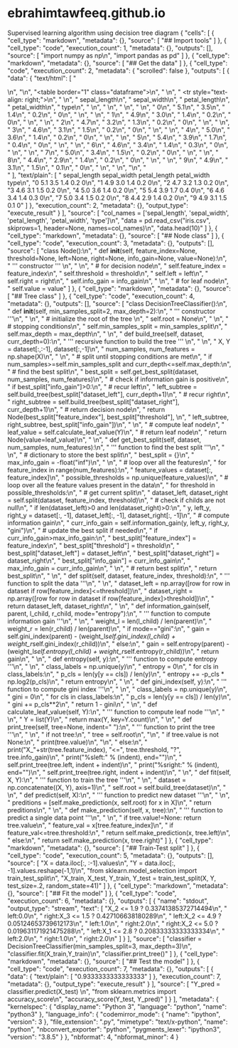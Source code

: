 # ebrahimtawfeeq.github.io
Supervised learning algorithm using decision tree diagram
{
 "cells": [
  {
   "cell_type": "markdown",
   "metadata": {},
   "source": [
    "## Import tools"
   ]
  },
  {
   "cell_type": "code",
   "execution_count": 1,
   "metadata": {},
   "outputs": [],
   "source": [
    "import numpy as np\n",
    "import pandas as pd"
   ]
  },
  {
   "cell_type": "markdown",
   "metadata": {},
   "source": [
    "## Get the data"
   ]
  },
  {
   "cell_type": "code",
   "execution_count": 2,
   "metadata": {
    "scrolled": false
   },
   "outputs": [
    {
     "data": {
      "text/html": [
       "<div>\n",
       "<style scoped>\n",
       "    .dataframe tbody tr th:only-of-type {\n",
       "        vertical-align: middle;\n",
       "    }\n",
       "\n",
       "    .dataframe tbody tr th {\n",
       "        vertical-align: top;\n",
       "    }\n",
       "\n",
       "    .dataframe thead th {\n",
       "        text-align: right;\n",
       "    }\n",
       "</style>\n",
       "<table border=\"1\" class=\"dataframe\">\n",
       "  <thead>\n",
       "    <tr style=\"text-align: right;\">\n",
       "      <th></th>\n",
       "      <th>sepal_length</th>\n",
       "      <th>sepal_width</th>\n",
       "      <th>petal_length</th>\n",
       "      <th>petal_width</th>\n",
       "      <th>type</th>\n",
       "    </tr>\n",
       "  </thead>\n",
       "  <tbody>\n",
       "    <tr>\n",
       "      <th>0</th>\n",
       "      <td>5.1</td>\n",
       "      <td>3.5</td>\n",
       "      <td>1.4</td>\n",
       "      <td>0.2</td>\n",
       "      <td>0</td>\n",
       "    </tr>\n",
       "    <tr>\n",
       "      <th>1</th>\n",
       "      <td>4.9</td>\n",
       "      <td>3.0</td>\n",
       "      <td>1.4</td>\n",
       "      <td>0.2</td>\n",
       "      <td>0</td>\n",
       "    </tr>\n",
       "    <tr>\n",
       "      <th>2</th>\n",
       "      <td>4.7</td>\n",
       "      <td>3.2</td>\n",
       "      <td>1.3</td>\n",
       "      <td>0.2</td>\n",
       "      <td>0</td>\n",
       "    </tr>\n",
       "    <tr>\n",
       "      <th>3</th>\n",
       "      <td>4.6</td>\n",
       "      <td>3.1</td>\n",
       "      <td>1.5</td>\n",
       "      <td>0.2</td>\n",
       "      <td>0</td>\n",
       "    </tr>\n",
       "    <tr>\n",
       "      <th>4</th>\n",
       "      <td>5.0</td>\n",
       "      <td>3.6</td>\n",
       "      <td>1.4</td>\n",
       "      <td>0.2</td>\n",
       "      <td>0</td>\n",
       "    </tr>\n",
       "    <tr>\n",
       "      <th>5</th>\n",
       "      <td>5.4</td>\n",
       "      <td>3.9</td>\n",
       "      <td>1.7</td>\n",
       "      <td>0.4</td>\n",
       "      <td>0</td>\n",
       "    </tr>\n",
       "    <tr>\n",
       "      <th>6</th>\n",
       "      <td>4.6</td>\n",
       "      <td>3.4</td>\n",
       "      <td>1.4</td>\n",
       "      <td>0.3</td>\n",
       "      <td>0</td>\n",
       "    </tr>\n",
       "    <tr>\n",
       "      <th>7</th>\n",
       "      <td>5.0</td>\n",
       "      <td>3.4</td>\n",
       "      <td>1.5</td>\n",
       "      <td>0.2</td>\n",
       "      <td>0</td>\n",
       "    </tr>\n",
       "    <tr>\n",
       "      <th>8</th>\n",
       "      <td>4.4</td>\n",
       "      <td>2.9</td>\n",
       "      <td>1.4</td>\n",
       "      <td>0.2</td>\n",
       "      <td>0</td>\n",
       "    </tr>\n",
       "    <tr>\n",
       "      <th>9</th>\n",
       "      <td>4.9</td>\n",
       "      <td>3.1</td>\n",
       "      <td>1.5</td>\n",
       "      <td>0.1</td>\n",
       "      <td>0</td>\n",
       "    </tr>\n",
       "  </tbody>\n",
       "</table>\n",
       "</div>"
      ],
      "text/plain": [
       "   sepal_length  sepal_width  petal_length  petal_width  type\n",
       "0           5.1          3.5           1.4          0.2     0\n",
       "1           4.9          3.0           1.4          0.2     0\n",
       "2           4.7          3.2           1.3          0.2     0\n",
       "3           4.6          3.1           1.5          0.2     0\n",
       "4           5.0          3.6           1.4          0.2     0\n",
       "5           5.4          3.9           1.7          0.4     0\n",
       "6           4.6          3.4           1.4          0.3     0\n",
       "7           5.0          3.4           1.5          0.2     0\n",
       "8           4.4          2.9           1.4          0.2     0\n",
       "9           4.9          3.1           1.5          0.1     0"
      ]
     },
     "execution_count": 2,
     "metadata": {},
     "output_type": "execute_result"
    }
   ],
   "source": [
    "col_names = ['sepal_length', 'sepal_width', 'petal_length', 'petal_width', 'type']\n",
    "data = pd.read_csv(\"iris.csv\", skiprows=1, header=None, names=col_names)\n",
    "data.head(10)"
   ]
  },
  {
   "cell_type": "markdown",
   "metadata": {},
   "source": [
    "## Node class"
   ]
  },
  {
   "cell_type": "code",
   "execution_count": 3,
   "metadata": {},
   "outputs": [],
   "source": [
    "class Node():\n",
    "    def __init__(self, feature_index=None, threshold=None, left=None, right=None, info_gain=None, value=None):\n",
    "        ''' constructor ''' \n",
    "        \n",
    "        # for decision node\n",
    "        self.feature_index = feature_index\n",
    "        self.threshold = threshold\n",
    "        self.left = left\n",
    "        self.right = right\n",
    "        self.info_gain = info_gain\n",
    "        \n",
    "        # for leaf node\n",
    "        self.value = value"
   ]
  },
  {
   "cell_type": "markdown",
   "metadata": {},
   "source": [
    "## Tree class"
   ]
  },
  {
   "cell_type": "code",
   "execution_count": 4,
   "metadata": {},
   "outputs": [],
   "source": [
    "class DecisionTreeClassifier():\n",
    "    def __init__(self, min_samples_split=2, max_depth=2):\n",
    "        ''' constructor '''\n",
    "        \n",
    "        # initialize the root of the tree \n",
    "        self.root = None\n",
    "        \n",
    "        # stopping conditions\n",
    "        self.min_samples_split = min_samples_split\n",
    "        self.max_depth = max_depth\n",
    "        \n",
    "    def build_tree(self, dataset, curr_depth=0):\n",
    "        ''' recursive function to build the tree ''' \n",
    "        \n",
    "        X, Y = dataset[:,:-1], dataset[:,-1]\n",
    "        num_samples, num_features = np.shape(X)\n",
    "        \n",
    "        # split until stopping conditions are met\n",
    "        if num_samples>=self.min_samples_split and curr_depth<=self.max_depth:\n",
    "            # find the best split\n",
    "            best_split = self.get_best_split(dataset, num_samples, num_features)\n",
    "            # check if information gain is positive\n",
    "            if best_split[\"info_gain\"]>0:\n",
    "                # recur left\n",
    "                left_subtree = self.build_tree(best_split[\"dataset_left\"], curr_depth+1)\n",
    "                # recur right\n",
    "                right_subtree = self.build_tree(best_split[\"dataset_right\"], curr_depth+1)\n",
    "                # return decision node\n",
    "                return Node(best_split[\"feature_index\"], best_split[\"threshold\"], \n",
    "                            left_subtree, right_subtree, best_split[\"info_gain\"])\n",
    "        \n",
    "        # compute leaf node\n",
    "        leaf_value = self.calculate_leaf_value(Y)\n",
    "        # return leaf node\n",
    "        return Node(value=leaf_value)\n",
    "    \n",
    "    def get_best_split(self, dataset, num_samples, num_features):\n",
    "        ''' function to find the best split '''\n",
    "        \n",
    "        # dictionary to store the best split\n",
    "        best_split = {}\n",
    "        max_info_gain = -float(\"inf\")\n",
    "        \n",
    "        # loop over all the features\n",
    "        for feature_index in range(num_features):\n",
    "            feature_values = dataset[:, feature_index]\n",
    "            possible_thresholds = np.unique(feature_values)\n",
    "            # loop over all the feature values present in the data\n",
    "            for threshold in possible_thresholds:\n",
    "                # get current split\n",
    "                dataset_left, dataset_right = self.split(dataset, feature_index, threshold)\n",
    "                # check if childs are not null\n",
    "                if len(dataset_left)>0 and len(dataset_right)>0:\n",
    "                    y, left_y, right_y = dataset[:, -1], dataset_left[:, -1], dataset_right[:, -1]\n",
    "                    # compute information gain\n",
    "                    curr_info_gain = self.information_gain(y, left_y, right_y, \"gini\")\n",
    "                    # update the best split if needed\n",
    "                    if curr_info_gain>max_info_gain:\n",
    "                        best_split[\"feature_index\"] = feature_index\n",
    "                        best_split[\"threshold\"] = threshold\n",
    "                        best_split[\"dataset_left\"] = dataset_left\n",
    "                        best_split[\"dataset_right\"] = dataset_right\n",
    "                        best_split[\"info_gain\"] = curr_info_gain\n",
    "                        max_info_gain = curr_info_gain\n",
    "                        \n",
    "        # return best split\n",
    "        return best_split\n",
    "    \n",
    "    def split(self, dataset, feature_index, threshold):\n",
    "        ''' function to split the data '''\n",
    "        \n",
    "        dataset_left = np.array([row for row in dataset if row[feature_index]<=threshold])\n",
    "        dataset_right = np.array([row for row in dataset if row[feature_index]>threshold])\n",
    "        return dataset_left, dataset_right\n",
    "    \n",
    "    def information_gain(self, parent, l_child, r_child, mode=\"entropy\"):\n",
    "        ''' function to compute information gain '''\n",
    "        \n",
    "        weight_l = len(l_child) / len(parent)\n",
    "        weight_r = len(r_child) / len(parent)\n",
    "        if mode==\"gini\":\n",
    "            gain = self.gini_index(parent) - (weight_l*self.gini_index(l_child) + weight_r*self.gini_index(r_child))\n",
    "        else:\n",
    "            gain = self.entropy(parent) - (weight_l*self.entropy(l_child) + weight_r*self.entropy(r_child))\n",
    "        return gain\n",
    "    \n",
    "    def entropy(self, y):\n",
    "        ''' function to compute entropy '''\n",
    "        \n",
    "        class_labels = np.unique(y)\n",
    "        entropy = 0\n",
    "        for cls in class_labels:\n",
    "            p_cls = len(y[y == cls]) / len(y)\n",
    "            entropy += -p_cls * np.log2(p_cls)\n",
    "        return entropy\n",
    "    \n",
    "    def gini_index(self, y):\n",
    "        ''' function to compute gini index '''\n",
    "        \n",
    "        class_labels = np.unique(y)\n",
    "        gini = 0\n",
    "        for cls in class_labels:\n",
    "            p_cls = len(y[y == cls]) / len(y)\n",
    "            gini += p_cls**2\n",
    "        return 1 - gini\n",
    "        \n",
    "    def calculate_leaf_value(self, Y):\n",
    "        ''' function to compute leaf node '''\n",
    "        \n",
    "        Y = list(Y)\n",
    "        return max(Y, key=Y.count)\n",
    "    \n",
    "    def print_tree(self, tree=None, indent=\" \"):\n",
    "        ''' function to print the tree '''\n",
    "        \n",
    "        if not tree:\n",
    "            tree = self.root\n",
    "\n",
    "        if tree.value is not None:\n",
    "            print(tree.value)\n",
    "\n",
    "        else:\n",
    "            print(\"X_\"+str(tree.feature_index), \"<=\", tree.threshold, \"?\", tree.info_gain)\n",
    "            print(\"%sleft:\" % (indent), end=\"\")\n",
    "            self.print_tree(tree.left, indent + indent)\n",
    "            print(\"%sright:\" % (indent), end=\"\")\n",
    "            self.print_tree(tree.right, indent + indent)\n",
    "    \n",
    "    def fit(self, X, Y):\n",
    "        ''' function to train the tree '''\n",
    "        \n",
    "        dataset = np.concatenate((X, Y), axis=1)\n",
    "        self.root = self.build_tree(dataset)\n",
    "    \n",
    "    def predict(self, X):\n",
    "        ''' function to predict new dataset '''\n",
    "        \n",
    "        preditions = [self.make_prediction(x, self.root) for x in X]\n",
    "        return preditions\n",
    "    \n",
    "    def make_prediction(self, x, tree):\n",
    "        ''' function to predict a single data point '''\n",
    "        \n",
    "        if tree.value!=None: return tree.value\n",
    "        feature_val = x[tree.feature_index]\n",
    "        if feature_val<=tree.threshold:\n",
    "            return self.make_prediction(x, tree.left)\n",
    "        else:\n",
    "            return self.make_prediction(x, tree.right)"
   ]
  },
  {
   "cell_type": "markdown",
   "metadata": {},
   "source": [
    "## Train-Test split"
   ]
  },
  {
   "cell_type": "code",
   "execution_count": 5,
   "metadata": {},
   "outputs": [],
   "source": [
    "X = data.iloc[:, :-1].values\n",
    "Y = data.iloc[:, -1].values.reshape(-1,1)\n",
    "from sklearn.model_selection import train_test_split\n",
    "X_train, X_test, Y_train, Y_test = train_test_split(X, Y, test_size=.2, random_state=41)"
   ]
  },
  {
   "cell_type": "markdown",
   "metadata": {},
   "source": [
    "## Fit the model"
   ]
  },
  {
   "cell_type": "code",
   "execution_count": 6,
   "metadata": {},
   "outputs": [
    {
     "name": "stdout",
     "output_type": "stream",
     "text": [
      "X_2 <= 1.9 ? 0.33741385372714494\n",
      " left:0.0\n",
      " right:X_3 <= 1.5 ? 0.427106638180289\n",
      "  left:X_2 <= 4.9 ? 0.05124653739612173\n",
      "    left:1.0\n",
      "    right:2.0\n",
      "  right:X_2 <= 5.0 ? 0.019631171921475288\n",
      "    left:X_1 <= 2.8 ? 0.20833333333333334\n",
      "        left:2.0\n",
      "        right:1.0\n",
      "    right:2.0\n"
     ]
    }
   ],
   "source": [
    "classifier = DecisionTreeClassifier(min_samples_split=3, max_depth=3)\n",
    "classifier.fit(X_train,Y_train)\n",
    "classifier.print_tree()"
   ]
  },
  {
   "cell_type": "markdown",
   "metadata": {},
   "source": [
    "## Test the model"
   ]
  },
  {
   "cell_type": "code",
   "execution_count": 7,
   "metadata": {},
   "outputs": [
    {
     "data": {
      "text/plain": [
       "0.9333333333333333"
      ]
     },
     "execution_count": 7,
     "metadata": {},
     "output_type": "execute_result"
    }
   ],
   "source": [
    "Y_pred = classifier.predict(X_test) \n",
    "from sklearn.metrics import accuracy_score\n",
    "accuracy_score(Y_test, Y_pred)"
   ]
  }
 ],
 "metadata": {
  "kernelspec": {
   "display_name": "Python 3",
   "language": "python",
   "name": "python3"
  },
  "language_info": {
   "codemirror_mode": {
    "name": "ipython",
    "version": 3
   },
   "file_extension": ".py",
   "mimetype": "text/x-python",
   "name": "python",
   "nbconvert_exporter": "python",
   "pygments_lexer": "ipython3",
   "version": "3.8.5"
  }
 },
 "nbformat": 4,
 "nbformat_minor": 4
}
